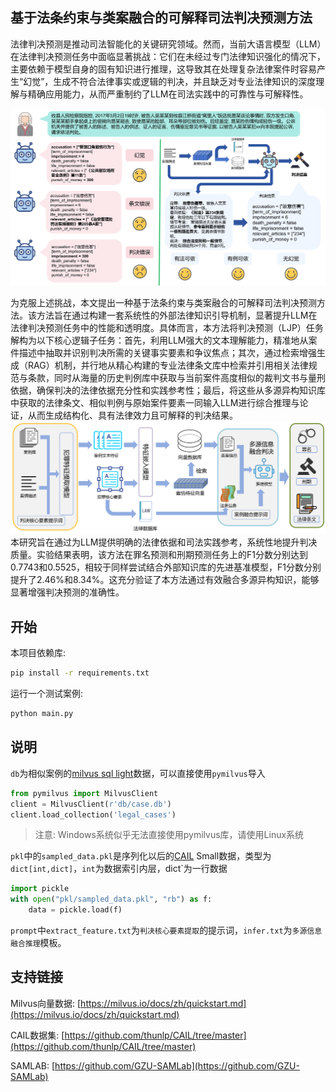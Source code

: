 ## 基于法条约束与类案融合的可解释司法判决预测方法

法律判决预测是推动司法智能化的关键研究领域。然而，当前大语言模型（LLM）在法律判决预测任务中面临显著挑战：它们在未经过专门法律知识强化的情况下，主要依赖于模型自身的固有知识进行推理，这导致其在处理复杂法律案件时容易产生“幻觉”，生成不符合法律事实或逻辑的判决，并且缺乏对专业法律知识的深度理解与精确应用能力，从而严重制约了LLM在司法实践中的可靠性与可解释性。

![motivation](paper/fig/motivation.png)

为克服上述挑战，本文提出一种基于法条约束与类案融合的可解释司法判决预测方法。该方法旨在通过构建一套系统性的外部法律知识引导机制，显著提升LLM在法律判决预测任务中的性能和透明度。具体而言，本方法将判决预测（LJP）任务解构为以下核心逻辑子任务：首先，利用LLM强大的文本理解能力，精准地从案件描述中抽取并识别判决所需的关键事实要素和争议焦点；其次，通过检索增强生成（RAG）机制，并行地从精心构建的专业法律条文库中检索并引用相关法律规范与条款，同时从海量的历史判例库中获取与当前案件高度相似的裁判文书与量刑依据，确保判决的法律依据充分性和实践参考性；最后，将这些从多源异构知识库中获取的法律条文、相似判例与原始案件要素一同输入LLM进行综合推理与论证，从而生成结构化、具有法律效力且可解释的判决结果。
![method](paper/fig/method2.png)
本研究旨在通过为LLM提供明确的法律依据和司法实践参考，系统性地提升判决质量。实验结果表明，该方法在罪名预测和刑期预测任务上的F1分数分别达到0.7743和0.5525，相较于同样尝试结合外部知识库的先进基准模型，F1分数分别提升了2.46%和8.34%。这充分验证了本方法通过有效融合多源异构知识，能够显著增强判决预测的准确性。

## 开始
本项目依赖库:
```bash
pip install -r requirements.txt
```

运行一个测试案例:
```bash
python main.py
```
## 说明
`db`为相似案例的[milvus sql light](https://milvus.io/docs/zh/quickstart.md)数据，可以直接使用`pymilvus`导入
```python
from pymilvus import MilvusClient
client = MilvusClient(r'db/case.db')
client.load_collection('legal_cases')
```
>注意: Windows系统似乎无法直接使用pymilvus库，请使用Linux系统

`pkl`中的`sampled_data.pkl`是序列化以后的[CAIL](https://github.com/thunlp/CAIL/tree/master) Small数据，类型为`dict[int,dict]`，`int`为数据索引内层，dict`为一行数据
```python
import pickle
with open("pkl/sampled_data.pkl", "rb") as f:
    data = pickle.load(f)
```

`prompt`中`extract_feature.txt`为`判决核心要素提取`的提示词，`infer.txt`为`多源信息融合推理`模板。

## 支持链接
Milvus向量数据: [https://milvus.io/docs/zh/quickstart.md](https://milvus.io/docs/zh/quickstart.md)

CAIL数据集: [https://github.com/thunlp/CAIL/tree/master](https://github.com/thunlp/CAIL/tree/master)

SAMLAB: [https://github.com/GZU-SAMLab](https://github.com/GZU-SAMLab)
